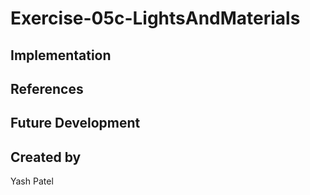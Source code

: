 # Exercise-05c-LightsAndMaterials


## Implementation

## References

## Future Development

## Created by
Yash Patel
